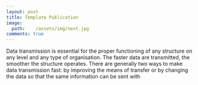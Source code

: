 ```yaml
---
layout: post
title: Template Publication
image:
  path:    /assets/img/next.jpg
comments: true
---
```



Data transmission is essential for the proper functioning of any structure on any level and any type of organisation. The faster data are transmitted, the smoother the structure operates. There are generally two ways to make data transmission fast: by improving the means of transfer or by changing the data so that the same information can be sent with